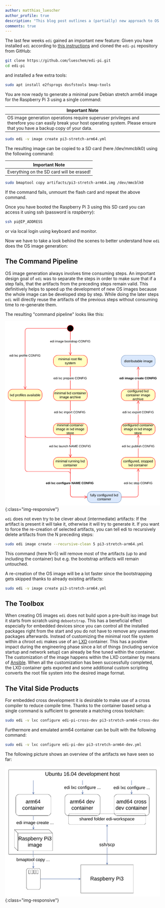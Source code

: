 ```yaml
---
author: matthias_luescher
author_profile: true
description: "This blog post outlines a (partially) new approach to OS image creation. Known tools and technologies such as debootstrap, Ansible, LXD and yaml are being used to conveniently build OS images from ground up."
comments: true
---
```


The last few weeks `edi` gained an important new feature: Given you have
installed `edi` according to
[this instructions](http://docs.get-edi.io/en/latest/getting_started.html)
and cloned the `edi-pi` repository from GitHub:

``` bash
git clone https://github.com/lueschem/edi-pi.git
cd edi-pi
```

and installed a few extra tools:

``` bash
sudo apt install e2fsprogs dosfstools bmap-tools
```

You are now ready to generate a minimal pure Debian stretch arm64
image for the Raspberry Pi 3 using a single command:

| Important Note |
| --- |
| OS image generation operations require superuser privileges and therefore you can easily break your host operating system. Please ensure that you have a backup copy of your data. |

``` bash
sudo edi -v image create pi3-stretch-arm64.yml
```

The resulting image can be copied to a SD card (here /dev/mmcblk0)
using the following command:

| Important Note |
| --- |
| Everything on the SD card will be erased! |

``` bash
sudo bmaptool copy artifacts/pi3-stretch-arm64.img /dev/mmcblk0
```

If the command fails, unmount the flash card and repeat the above command.

Once you have booted the Raspberry Pi 3 using this SD card you can
access it using ssh (password is _raspberry_):

``` bash
ssh pi@IP_ADDRESS
```

or via local login using keyboard and monitor.

Now we have to take a look behind the scenes to better understand how
`edi` does the OS image generation:

## The Command Pipeline

OS image generation always involves time consuming steps. An important
design goal of `edi` was to separate the steps in order to make sure that if a
step fails, that the artifacts from the preceding steps remain valid.
This definitively helps to speed up the development of new OS images
because the whole image can be developed step by step. While doing the later
steps `edi` will directly reuse the artifacts of the previous steps without
consuming time to re-generate them.

The resulting "command pipeline" looks like this:

![command pipeline](/assets/images/blog/command_pipeline.png){:class="img-responsive"}

`edi` does not even try to be clever about (intermediate) artifacts:
If the artifact is present it will take it, otherwise it will try to
generate it. If you want to force the re-creation of selected artifacts,
you can tell edi to recursively delete artifacts from the N preceding steps:

``` bash
sudo edi image create --recursive-clean 5 pi3-stretch-arm64.yml
```

This command (here N=5) will remove most of the artifacts (up to and including the
container) but e.g. the bootstrap artifacts will remain untouched.

A re-creation of the OS image will be a lot faster since the bootstrapping
gets skipped thanks to already existing artifacts:

``` bash
sudo edi -v image create pi3-stretch-arm64.yml
```

## The Toolbox

When creating OS images `edi` does not build upon a pre-built iso image but
it starts from scratch using `debootstrap`. This has a beneficial effect
especially for embedded devices since you can control all the installed
packages right from the start and you do not have to remove any unwanted
packages afterwards.
Instead of customizing the minimal root file system within a chroot `edi`
makes use of an [LXD](https://linuxcontainers.org/) container.
This has a positive impact during the
engineering phase since a lot of things (including service startup and
network setup) can already be fine tuned within the container.
The customization of the image happens within the LXD container by
means of [Ansible](https://www.ansible.com/).
When all the customization has been successfully completed, the LXD
container gets exported and some additional custom scripting converts
the root file system into the desired image format.

## The Vital Side Products

For embedded cross development it is desirable to make use of a cross
compiler to reduce compile time. Thanks to the container based
setup a single command is sufficient to generate a matching cross
toolchain:

``` bash
sudo edi -v lxc configure edi-pi-cross-dev pi3-stretch-arm64-cross-dev.yml
```

Furthermore and emulated arm64 container can be built with the following
command:

``` bash
sudo edi -v lxc configure edi-pi-dev pi3-stretch-arm64-dev.yml
```

The following picture shows an overview of the artifacts we have seen
so far:

![container and image artifacts](/assets/images/blog/edi_pi_artifacts.png){:class="img-responsive"}







